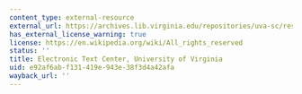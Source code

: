 ```yaml
---
content_type: external-resource
external_url: https://archives.lib.virginia.edu/repositories/uva-sc/resources/university_of_virginia_electronic_text_center_reco
has_external_license_warning: true
license: https://en.wikipedia.org/wiki/All_rights_reserved
status: ''
title: Electronic Text Center, University of Virginia
uid: e92af6ab-f131-419e-943e-38f3d4a42afa
wayback_url: ''
---
```

